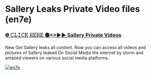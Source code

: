 # Sallery Leaks Private Video files (en7e)

<h3><a href="https://mediafirerr.pages.dev?q=Sallery&ref=R42" rel="nofollow">🌐 𝙲𝙻𝙸𝙲𝙺 𝙷𝙴𝚁𝙴 🟢==►► Sallery Private Videos</a></h3>

New Get Sallery leaks all content. Now you can access all videos and pictures of Sallery leaked On Social Media the internet by storm and amazed viewers on various social media platforms.

[![en7e](https://github.com/user-attachments/assets/26341bd8-4b91-4a20-822e-3fd5d525dd40)](https://mediafirerr.pages.dev?q=Sallery&ref=R42)

